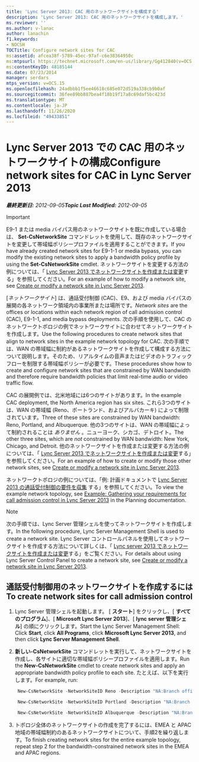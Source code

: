 ```yaml
---
title: 'Lync Server 2013: CAC 用のネットワークサイトを構成する'
description: 'Lync Server 2013: CAC 用のネットワークサイトを構成します。'
ms.reviewer: ''
ms.author: v-lanac
author: lanachin
f1.keywords:
- NOCSH
TOCTitle: Configure network sites for CAC
ms:assetid: afcea38f-5789-45ec-97af-c6e38364950c
ms:mtpsurl: https://technet.microsoft.com/en-us/library/Gg412840(v=OCS.15)
ms:contentKeyID: 48185144
ms.date: 07/23/2014
manager: serdars
mtps_version: v=OCS.15
ms.openlocfilehash: 24adbbb1f5ee46618c685e072d519a338cb9b0af
ms.sourcegitcommit: 36fee89bb887bea4f18b19f17a8c69daf5bc423d
ms.translationtype: MT
ms.contentlocale: ja-JP
ms.lasthandoff: 11/26/2020
ms.locfileid: "49433851"
---
```

# <a name="configure-network-sites-for-cac-in-lync-server-2013"></a><span data-ttu-id="afd36-103">Lync Server 2013 での CAC 用のネットワークサイトの構成</span><span class="sxs-lookup"><span data-stu-id="afd36-103">Configure network sites for CAC in Lync Server 2013</span></span>

<div data-xmlns="http://www.w3.org/1999/xhtml">

<div class="topic" data-xmlns="http://www.w3.org/1999/xhtml" data-msxsl="urn:schemas-microsoft-com:xslt" data-cs="https://msdn.microsoft.com/">

<div data-asp="https://msdn2.microsoft.com/asp">



</div>

<div id="mainSection">

<div id="mainBody"><span data-ttu-id="afd36-104">

<span> </span></span><span class="sxs-lookup"><span data-stu-id="afd36-104">

<span> </span></span></span>

<span data-ttu-id="afd36-105">_**最終更新日:** 2012-09-05_</span><span class="sxs-lookup"><span data-stu-id="afd36-105">_**Topic Last Modified:** 2012-09-05_</span></span>

<div class=" ">


> [!IMPORTANT]  
> <span data-ttu-id="afd36-106">E9-1 または media バイパス用のネットワークサイトを既に作成している場合は、 <STRONG>Set-CsNetworkSite</STRONG> コマンドレットを使用して、既存のネットワークサイトを変更して帯域幅ポリシープロファイルを適用することができます。</span><span class="sxs-lookup"><span data-stu-id="afd36-106">If you have already created network sites for E9-1-1 or media bypass, you can modify the existing network sites to apply a bandwidth policy profile by using the <STRONG>Set-CsNetworkSite</STRONG> cmdlet.</span></span> <span data-ttu-id="afd36-107">ネットワークサイトを変更する方法の例については、「 <A href="lync-server-2013-create-or-modify-a-network-site.md">Lync Server 2013 でネットワークサイトを作成または変更</A>する」を参照してください。</span><span class="sxs-lookup"><span data-stu-id="afd36-107">For an example of how to modify a network site, see <A href="lync-server-2013-create-or-modify-a-network-site.md">Create or modify a network site in Lync Server 2013</A>.</span></span>



</div>

<span data-ttu-id="afd36-108">[*ネットワークサイト*] は、通話受付制御 (CAC)、E9、および media バイパスの展開の各ネットワーク領域内の事業所または場所です。</span><span class="sxs-lookup"><span data-stu-id="afd36-108">*Network sites* are the offices or locations within each network region of call admission control (CAC), E9-1-1, and media bypass deployments.</span></span> <span data-ttu-id="afd36-109">次の手順を使用して、CAC のネットワークトポロジの例でネットワークサイトに合わせてネットワークサイトを作成します。</span><span class="sxs-lookup"><span data-stu-id="afd36-109">Use the following procedures to create network sites that align to network sites in the example network topology for CAC.</span></span> <span data-ttu-id="afd36-110">次の手順では、WAN の帯域幅に制約があるネットワークサイトを作成して構成する方法について説明します。そのため、リアルタイムの音声またはビデオのトラフィックフローを制限する帯域幅ポリシーが必要です。</span><span class="sxs-lookup"><span data-stu-id="afd36-110">These procedures show how to create and configure network sites that are constrained by WAN bandwidth and therefore require bandwidth policies that limit real-time audio or video traffic flow.</span></span>

<span data-ttu-id="afd36-111">CAC の展開例では、北米地域には6つのサイトがあります。</span><span class="sxs-lookup"><span data-stu-id="afd36-111">In the example CAC deployment, the North America region has six sites.</span></span> <span data-ttu-id="afd36-112">これら3つのサイトは、WAN の帯域幅 (Reno、ポートランド、およびアルバカーキ) によって制限されています。</span><span class="sxs-lookup"><span data-stu-id="afd36-112">Three of these sites are constrained by WAN bandwidth: Reno, Portland, and Albuquerque.</span></span> <span data-ttu-id="afd36-113">他の3つのサイトは、WAN の帯域幅によって制約されることは *ありません* 。ニューヨーク、シカゴ、デトロイト。</span><span class="sxs-lookup"><span data-stu-id="afd36-113">The other three sites, which are *not* constrained by WAN bandwidth: New York, Chicago, and Detroit.</span></span> <span data-ttu-id="afd36-114">他のネットワークサイトを作成または変更する方法の例については、「 [Lync Server 2013 でネットワークサイトを作成または変更](lync-server-2013-create-or-modify-a-network-site.md)する」を参照してください。</span><span class="sxs-lookup"><span data-stu-id="afd36-114">For an example of how to create or modify those other network sites, see [Create or modify a network site in Lync Server 2013](lync-server-2013-create-or-modify-a-network-site.md).</span></span>

<span data-ttu-id="afd36-115">ネットワークトポロジの例については、「例: 計画ドキュメントで [Lync Server 2013 の通話受付制御の要件を収集](lync-server-2013-example-of-gathering-your-requirements-for-call-admission-control.md) する」を参照してください。</span><span class="sxs-lookup"><span data-stu-id="afd36-115">To view the example network topology, see [Example: Gathering your requirements for call admission control in Lync Server 2013](lync-server-2013-example-of-gathering-your-requirements-for-call-admission-control.md) in the Planning documentation.</span></span>

<div class=" ">


> [!NOTE]  
> <span data-ttu-id="afd36-116">次の手順では、Lync Server 管理シェルを使ってネットワークサイトを作成します。</span><span class="sxs-lookup"><span data-stu-id="afd36-116">In the following procedure, Lync Server Management Shell is used to create a network site.</span></span> <span data-ttu-id="afd36-117">Lync Server コントロールパネルを使用してネットワークサイトを作成する方法について詳しくは、「 <A href="lync-server-2013-create-or-modify-a-network-site.md">Lync server 2013 でネットワークサイトを作成または変更</A>する」をご覧ください。</span><span class="sxs-lookup"><span data-stu-id="afd36-117">For details about using Lync Server Control Panel to create a network site, see <A href="lync-server-2013-create-or-modify-a-network-site.md">Create or modify a network site in Lync Server 2013</A>.</span></span>



</div>

<div>

## <a name="to-create-network-sites-for-call-admission-control"></a><span data-ttu-id="afd36-118">通話受付制御用のネットワークサイトを作成するには</span><span class="sxs-lookup"><span data-stu-id="afd36-118">To create network sites for call admission control</span></span>

1.  <span data-ttu-id="afd36-119">Lync Server 管理シェルを起動します。 [ **スタート**] をクリックし、[ **すべてのプログラム**]、[ **Microsoft Lync Server 2013**]、[ **lync server 管理シェル**] の順にクリックします。</span><span class="sxs-lookup"><span data-stu-id="afd36-119">Start the Lync Server Management Shell: Click **Start**, click **All Programs**, click **Microsoft Lync Server 2013**, and then click **Lync Server Management Shell**.</span></span>

2.  <span data-ttu-id="afd36-120">**新しい-CsNetworkSite** コマンドレットを実行して、ネットワークサイトを作成し、各サイトに適切な帯域幅ポリシープロファイルを適用します。</span><span class="sxs-lookup"><span data-stu-id="afd36-120">Run the **New-CsNetworkSite** cmdlet to create network sites and apply an appropriate bandwidth policy profile to each site.</span></span> <span data-ttu-id="afd36-121">たとえば、以下を実行します。</span><span class="sxs-lookup"><span data-stu-id="afd36-121">For example, run:</span></span>
    
       ```powershell
        New-CsNetworkSite -NetworkSiteID Reno -Description "NA:Branch office for sales force" -NetworkRegionID NorthAmerica -BWPolicyProfileID 10MB_Link
       ```
    
       ```powershell
        New-CsNetworkSite -NetworkSiteID Portland -Description "NA:Branch office for marketing force" -NetworkRegionID NorthAmerica -BWPolicyProfileID 5MB_Link
       ```
    
       ```powershell
        New-CsNetworkSite -NetworkSiteID Albuquerque -Description "NA:Branch office for SouthWest sales" -NetworkRegionID EMEA -BWPolicyProfileID 10MB_Link
       ```

3.  <span data-ttu-id="afd36-122">トポロジ全体のネットワークサイトの作成を完了するには、EMEA と APAC 地域の帯域幅制約のあるネットワークサイトについて、手順2を繰り返します。</span><span class="sxs-lookup"><span data-stu-id="afd36-122">To finish creating network sites for the entire example topology, repeat step 2 for the bandwidth-constrained network sites in the EMEA and APAC regions.</span></span>

<span data-ttu-id="afd36-123"></div>

</div>

<span> </span>

</div>

</div>

</span><span class="sxs-lookup"><span data-stu-id="afd36-123"></div>

</div>

<span> </span>

</div>

</div>

</span></span></div>

